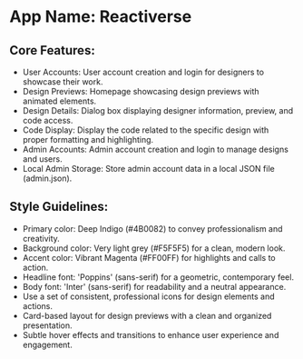 # **App Name**: Reactiverse

## Core Features:

- User Accounts: User account creation and login for designers to showcase their work.
- Design Previews: Homepage showcasing design previews with animated elements.
- Design Details: Dialog box displaying designer information, preview, and code access.
- Code Display: Display the code related to the specific design with proper formatting and highlighting.
- Admin Accounts: Admin account creation and login to manage designs and users.
- Local Admin Storage: Store admin account data in a local JSON file (admin.json).

## Style Guidelines:

- Primary color: Deep Indigo (#4B0082) to convey professionalism and creativity.
- Background color: Very light grey (#F5F5F5) for a clean, modern look.
- Accent color: Vibrant Magenta (#FF00FF) for highlights and calls to action.
- Headline font: 'Poppins' (sans-serif) for a geometric, contemporary feel.
- Body font: 'Inter' (sans-serif) for readability and a neutral appearance.
- Use a set of consistent, professional icons for design elements and actions.
- Card-based layout for design previews with a clean and organized presentation.
- Subtle hover effects and transitions to enhance user experience and engagement.